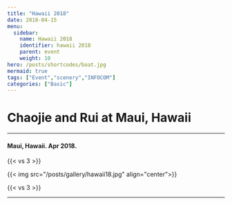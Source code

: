 ```yaml
---
title: "Hawaii 2018"
date: 2018-04-15
menu:
  sidebar:
    name: Hawaii 2018
    identifier: hawaii 2018
    parent: event
    weight: 10
hero: /posts/shortcodes/boat.jpg
mermaid: true
tags: ["Event","scenery","INFOCOM"]
categories: ["Basic"]
---
```

# Chaojie and Rui at Maui, Hawaii

---

#### Maui, Hawaii. Apr 2018.

{{< vs 3 >}}

{{< img src="/posts/gallery/hawaii18.jpg" align="center">}}

{{< vs 3 >}}

---
